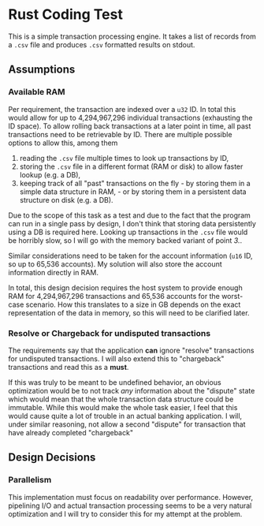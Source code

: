 # Rust Coding Test

This is a simple transaction processing engine.
It takes a list of records from a `.csv` file and produces `.csv` formatted results on stdout.

## Assumptions

### Available RAM

Per requirement, the transaction are indexed over a `u32` ID. In total this would allow for up to
4,294,967,296 individual transactions (exhausting the ID space).
To allow rolling back transactions at a later point in time, all past transactions need to be
retrievable by ID.
There are multiple possible options to allow this, among them

  1. reading the `.csv` file multiple times to look up transactions by ID,
  2. storing the `.csv` file in a different format (RAM or disk) to allow faster lookup (e.g. a DB),
  3. keeping track of all "past" transactions on the fly
    - by storing them in a simple data structure in RAM,
    - or by storing them in a persistent data structure on disk (e.g. a DB).

Due to the scope of this task as a test and due to the fact that the program can run in a single
pass by design, I don't think that storing data persistently using a DB is required here.
Looking up transactions in the `.csv` file would be horribly slow, so I will go with the memory
backed variant of point *3.*.

Similar considerations need to be taken for the account information (`u16` ID, so up to 65,536
accounts).
My solution will also store the account information directly in RAM.

In total, this design decision requires the host system to provide enough RAM for 4,294,967,296
transactions and 65,536 accounts for the worst-case scenario.
How this translates to a size in GB depends on the exact representation of the data in memory, so
this will need to be clarified later.

### Resolve or Chargeback for undisputed transactions

The requirements say that the application **can** ignore "resolve" transactions for undisputed
transactions. I will also extend this to "chargeback" transactions and read this as a **must**.

If this was truly to be meant to be undefined behavior, an obvious optimization would be to not
track *any* information about the "dispute" state which would mean that the whole transaction
data structure could be immutable.
While this would make the whole task easier, I feel that this would cause quite a lot of trouble in
an actual banking application.
I will, under similar reasoning, not allow a second "dispute" for transaction that have already
completed "chargeback"

## Design Decisions

### Parallelism

This implementation must focus on readability over performance. However, pipelining I/O and actual
transaction processing seems to be a very natural optimization and I will try to consider this for
my attempt at the problem.
